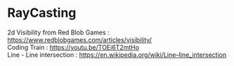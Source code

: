 # RayCasting
2d Visibility from Red Blob Games : https://www.redblobgames.com/articles/visibility/ <br>
Coding Train : https://youtu.be/TOEi6T2mtHo <br>
Line - Line intersection : https://en.wikipedia.org/wiki/Line–line_intersection
